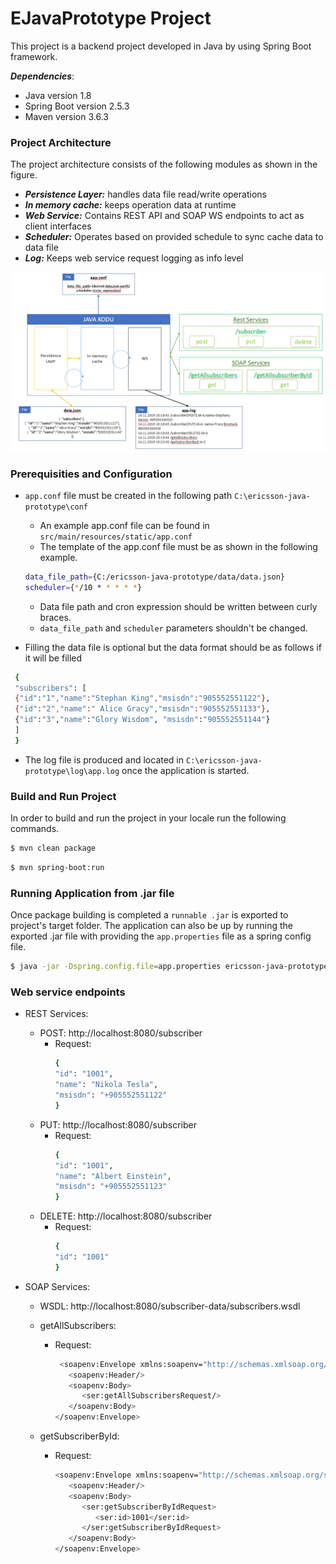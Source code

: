 # EJavaPrototype Project

This project is a backend project developed in Java by using Spring Boot framework.

***Dependencies***: 
* Java version 1.8
* Spring Boot version 2.5.3
* Maven version 3.6.3

### Project Architecture
The project architecture consists of the following modules as shown in the figure.

* ***Persistence Layer:*** handles data file read/write operations
* ***In memory cache:*** keeps operation data at runtime
* ***Web Service:*** Contains REST API and SOAP WS endpoints to act as client interfaces
* ***Scheduler:*** Operates based on provided schedule to sync cache data to data file
* ***Log:*** Keeps web service request logging as info level

![](src/main/resources/static/architecture.PNG)

### Prerequisities and Configuration
* `app.conf` file must be created in the following path `C:\ericsson-java-prototype\conf`
  * An example app.conf file can be found in `src/main/resources/static/app.conf`
  * The template of the app.conf file must be as shown in the following example.
    
   ```sh
   data_file_path={C:/ericsson-java-prototype/data/data.json}
   scheduler={*/10 * * * * *}
   ```
   
   *  Data file path and cron expression should be written between curly braces.
   *  `data_file_path` and `scheduler` parameters shouldn't be changed.
   
* Filling the data file is optional but the data format should be as follows if it will be filled
 ```sh 
  {
  "subscribers": [
  {"id":"1","name":"Stephan King","msisdn":"905552551122"},
  {"id":"2","name":" Alice Gracy","msisdn":"905552551133"},
  {"id":"3","name":"Glory Wisdom", "msisdn":"905552551144"}
  ]
  }
```

* The log file is produced and located in `C:\ericsson-java-prototype\log\app.log` once the application is started.


### Build and Run Project
In order to build and run the project in your locale run the following commands.

```sh
$ mvn clean package
```

```sh
$ mvn spring-boot:run
```

### Running Application from .jar file
Once package building is completed a `runnable .jar` is exported to project's target folder. The application can also be up by running the exported .jar file with providing the `app.properties` file as a spring config file.

```sh
$ java -jar -Dspring.config.file=app.properties ericsson-java-prototype-0.0.1-SNAPSHOT.jar
```

### Web service endpoints
* REST Services:
  * POST: http://localhost:8080/subscriber
    * Request: 
      ```sh
      {
      "id": "1001",
      "name": "Nikola Tesla",
      "msisdn": "+905552551122"
      }
      ``` 
   * PUT: http://localhost:8080/subscriber
      * Request: 
        ```sh
        {
        "id": "1001",
        "name": "Albert Einstein",
        "msisdn": "+905552551123"
        }
        ``` 
    * DELETE: http://localhost:8080/subscriber
        * Request: 
          ```sh
          {
          "id": "1001"
          }
          ``` 
          
* SOAP Services:
  * WSDL: http://localhost:8080/subscriber-data/subscribers.wsdl 
  * getAllSubscribers:
      * Request: 
        ```sh
         <soapenv:Envelope xmlns:soapenv="http://schemas.xmlsoap.org/soap/envelope/" xmlns:ser="http://www.ericsson.com/java/prototype/soap/services">
           <soapenv:Header/>
           <soapenv:Body>
              <ser:getAllSubscribersRequest/>
           </soapenv:Body>
        </soapenv:Envelope>
        ```
        
  * getSubscriberById:
      * Request: 
        ```sh
        <soapenv:Envelope xmlns:soapenv="http://schemas.xmlsoap.org/soap/envelope/" xmlns:ser="http://www.ericsson.com/java/prototype/soap/services">
           <soapenv:Header/>
           <soapenv:Body>
              <ser:getSubscriberByIdRequest>
                 <ser:id>1001</ser:id>
              </ser:getSubscriberByIdRequest>
           </soapenv:Body>
        </soapenv:Envelope>
        ```
